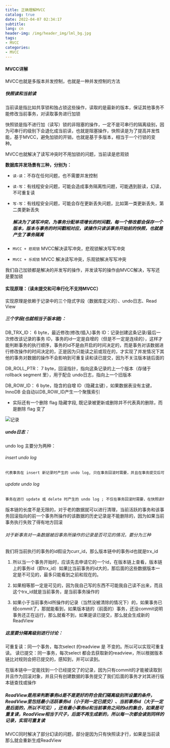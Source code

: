 ```yaml
---
title: 正确理解MVCC
catalog: true
date: 2022-04-07 02:34:17
subtitle: 
lang: cn
header-img: /img/header_img/lml_bg.jpg
tags:
- MVCC
categories:
- MVCC
---
```

#### MVCC详解

MVCC也就是多版本并发控制，也就是一种并发控制的方法

##### 快照读和当前读

当前读是指比如共享锁和独占锁这些操作，读取的是最新的版本，保证其他事务不能修改当前事务，对读取事务进行加锁

快照锁是指不进行加（读写）锁的非阻塞的操作，一定不是可串行的隔离级别，因为可串行的级别下会退化成当前读，也就是阻塞操作，快照读是为了提高并发性能，基于MVCC，避免加锁的开销，也就是基于多版本，相当于一个行锁的变种。

MVCC也就解决了读写冲突时不用加锁的问题，当前读是悲观锁

**数据库并发场景有三种，分别为：**

- `读-读`：不存在任何问题，也不需要并发控制

- `读-写`：有线程安全问题，可能会造成事务隔离性问题，可能遇到脏读，幻读，不可重复读

- `写-写`：有线程安全问题，可能会存在更新丢失问题，比如第一类更新丢失，第二类更新丢失

  

  ##### 解决为了读写冲突，为事务分配单项增长的时间戳，每一个修改都会保存一个版本，版本与事务的时间戳相对应，读操作只读该事务开始前的快照，也就是产生了事务隔离

- `MVCC + 悲观锁`
  MVCC解决读写冲突，悲观锁解决写写冲突
- `MVCC + 乐观锁`
  MVCC 解决读写冲突，乐观锁解决写写冲突

我们自己加锁都是解决的并发写的操作，并发读写的操作由MVCC解决，写写还是要加锁





#### 实现原理：（读未提交和可串行化不支持MVCC）

实现原理是依赖于记录中的三个隐式字段（数据库定义的）、undo日志、Read View

##### 三个字段(也就相当于版本链)：

DB_TRX_ID：
6 byte，最近修改(修改/插入)事务 ID：记录创建这条记录/最后一次修改该记录的事务 ID，事务的id一定是自增的（但是不一定是连续的），这样才能判断事务的执行顺序，事务的id不是由开启的时间决定的，而是事务对该数据进行修改操作的时间决定的，正是因为只能读之前或现在的，才实现了并发情况下其他的事务对数据的操作不会影响到可重复读和读已提交，因为不关注版本链后面的

DB_ROLL_PTR：
7 byte，回滚指针，指向这条记录的上一个版本（存储于 rollback segment 里），用于配合 undo日志，指向上一个旧版本

DB_ROW_ID：
6 byte，隐含的自增 ID（隐藏主键），如果数据表没有主键，InnoDB 会自动以DB_ROW_ID产生一个聚簇索引

- 实际还有一个删除 flag 隐藏字段, 既记录被更新或删除并不代表真的删除，而是删除 flag 变了

![记录](https://img-blog.csdnimg.cn/20190313213705258.png?x-oss-process=image/watermark,type_ZmFuZ3poZW5naGVpdGk,shadow_10,text_aHR0cHM6Ly9ibG9nLmNzZG4ubmV0L1NuYWlsTWFubg==,size_16,color_FFFFFF,t_70)

##### undo日志：

undo log 主要分为两种：

###### insert undo log

```txt
代表事务在 insert 新记录时产生的 undo log, 只在事务回滚时需要，并且在事务提交后可以被立即丢弃
```

###### update undo log

```txt
事务在进行 update 或 delete 时产生的 undo log ; 不仅在事务回滚时需要，在快照读时也需要；所以不能随便删除，只有在快速读或事务回滚不涉及该日志时，对应的日志才会被 purge 线程统一清除
```



版本链的长度不是无限的，对于老的数据就可以进行清理，当前活跃的事务和该事务回滚指向的前一个事务所操作的该数据的历史记录是不能删除的，因为如果当前事务执行失败了得有地方回滚

###### 对于新事务对一条数据被旧事务所操作的记录是否可见的情况，要分为三种

我们将当前执行的事务的id假设为curr_id，那么版本链中的事务id也就是trx_id

1. 所以当一个事务开始时，应该先去申请它的一个id，在版本链上查看，版本链上的事务id（即trx_id）如果比当前事务的id大的，那后面的这些数据版本一定是不可见的，最多只能看到之前和现在的。

2. 如果相等那一定是可见的，因为我自己写的东西不可能我自己读不出来，而且这个trx_id就是当前事务，是当前事务操作的

3. 如果小于当前事务id所操作的记录（当然没被清除的情况下）的，如果事务已经commit了，那就能看到，如果版本链的（前面的）事务，还没commit说明事务还正在运行，那么就看不到，如果是读已提交，那么就会生成新的ReadView

##### 这里要分隔离级别进行讨论：

可重复读：同一个事务，每次select 的readview 是 不变的。所以可以实现可重复读。
读已提交：同一事务，每次select 都会去获取新的readview，所以根据版本链比对规则会把已提交的，感知到，并可以读到。

在版本链中一定能找到一个已经提交了的记录，因为只有commit的才能被读取到并且作为回滚对象，并且只有创建数据的事务提交了我们后面的事务才对其进行版本链查找或操作

##### ReadView是用来判断事务id是不是更好的符合我们隔离级别所设置的条件，ReadView里包括最小活跃事务id（小于则一定已提交）、当前事务id（大于一定是后面的，所以不可见），还有最小事务id和当前事务之间的id的集合，如果是可重复读，ReadView相当于尺子，后面不再生成新的，所以每一次都会读到同样的记录，实现可重复读

MVCC同时解决了部分幻读的问题，部分是因为只有快照读才行，如果是当前读那么就会重新生成ReadView